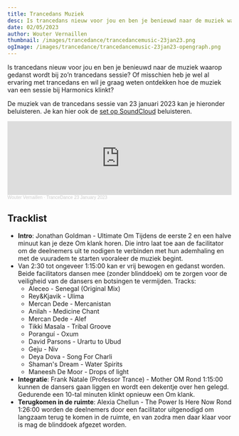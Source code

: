 ```yaml
--- 
title: Trancedans Muziek
desc: Is trancedans nieuw voor jou en ben je benieuwd naar de muziek waarop gedanst wordt bij zo’n trancedans sessie? Of misschien heb je wel al ervaring met trancedans en wil je graag weten ontdekken hoe de muziek van een sessie bij Harmonics klinkt?
date: 02/05/2023
author: Wouter Vernaillen
thumbnail: /images/trancedance/trancedancemusic-23jan23.png
ogImage: /images/trancedance/trancedancemusic-23jan23-opengraph.png
---
```


Is trancedans nieuw voor jou en ben je benieuwd naar de muziek waarop gedanst wordt bij zo’n trancedans sessie? 
Of misschien heb je wel al ervaring met trancedans en wil je graag weten ontdekken hoe de muziek van een sessie bij Harmonics klinkt?

De muziek van de trancedans sessie van 23 januari 2023 kan je hieronder beluisteren. Je kan hier ook de [set op SoundCloud](https://soundcloud.com/woutervernaillen/trancedance-23january2023) beluisteren.


<iframe width="100%" height="166" scrolling="no" frameborder="no" allow="autoplay" src="https://w.soundcloud.com/player/?url=https%3A//api.soundcloud.com/tracks/1431928744%3Fsecret_token%3Ds-AtVbYmPYHWz&color=%23bfac22&auto_play=false&hide_related=true&show_comments=false&show_user=true&show_reposts=false&show_teaser=false"></iframe><div style="font-size: 10px; color: #cccccc;line-break: anywhere;word-break: normal;overflow: hidden;white-space: nowrap;text-overflow: ellipsis; font-family: Interstate,Lucida Grande,Lucida Sans Unicode,Lucida Sans,Garuda,Verdana,Tahoma,sans-serif;font-weight: 100;"><a href="https://soundcloud.com/woutervernaillen" title="Wouter Vernaillen" target="_blank" style="color: #cccccc; text-decoration: none;">Wouter Vernaillen</a> · <a href="https://soundcloud.com/woutervernaillen/trancedance-23january2023/s-AtVbYmPYHWz" title="TranceDance 23 January 2023" target="_blank" style="color: #cccccc; text-decoration: none;">TranceDance 23 January 2023</a></div>

## Tracklist

- **Intro**: Jonathan Goldman - Ultimate Om
Tijdens de eerste 2 en een halve minuut kan je deze Om klank horen. Die intro laat toe aan de facilitator om de deelnemers uit te nodigen te verbinden met hun ademhaling en met de vuuradem te starten vooraleer de muziek begint.
- Van 2:30 tot ongeveer 1:15:00 kan er vrij bewogen en gedanst worden. Beide facilitators dansen mee (zonder blinddoek) om te zorgen voor de veiligheid van de dansers en botsingen te vermijden.
Tracks:
    - Aleceo - Senegal (Original Mix)
    - Rey&Kjavik - Ulima
    - Mercan Dede - Mercanistan
    - Anilah - Medicine Chant
    - Mercan Dede - Alef
    - Tikki Masala - Tribal Groove
    - Poranguí - Oxum
    - David Parsons - Urartu to Ubud
    - Geju - Niv
    - Deya Dova - Song For Charli
    - Shaman's Dream - Water Spirits
    - Maneesh De Moor - Drops of light
- **Integratie**: Frank Natale (Professor Trance) - Mother OM
Rond 1:15:00 kunnen de dansers gaan liggen en wordt een dekentje over hen gelegd. Gedurende een 10-tal minuten klinkt opnieuw een Om klank.
- **Terugkomen in de ruimte**: Alexia Chellun - The Power Is Here Now
Rond 1:26:00 worden de deelnemers door een facilitator uitgenodigd om langzaam terug te komen in de ruimte, en van zodra men daar klaar voor is mag de blinddoek afgezet worden. 




